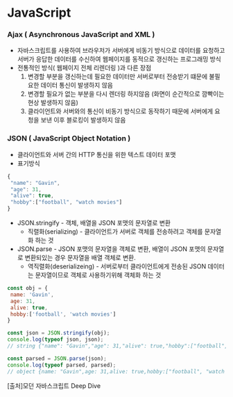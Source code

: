 # JavaScript

### Ajax ( Asynchronous JavaScript and XML )
 * 자바스크립트를 사용하여 브라우저가 서버에게 비동기 방식으로 데이터를 요청하고 서버가 응답한 데이터를 수신하여 웹페이지를 동적으로 갱신하는 프로그래밍 방식
 * 전통적인 방식( 웹페이지 전체 리렌더링 )과 다른 장점
   1. 변경할 부분을 갱신하는데 필요한 데이터만 서버로부터 전송받기 떄문에 불필요한 데이터 통신이 발생하지 않음
   2. 변경할 필요가 없는 부분을 다시 렌더링 하지않음 (화면이 순간적으로 깜빡이는 현상 발생하지 않음)
   3. 클라이언트와 서버와의 통신이 비동기 방식으로 동작하기 때문에 서버에게 요청을 보낸 이후 블로킹이 발생하지 않음

### JSON ( JavaScript Object Notation )
 * 클라이언트와 서버 간의 HTTP 통신을 위한 텍스트 데이터 포맷
 * 표기방식
 ```javascript
 {
  "name": "Gavin",
  "age": 31,
  "alive": true,
  "hobby":["football", "watch movies"]
 }
 ```
 * JSON.stringify - 객체, 배열을 JSON 포맷의 문자열로 변환
   * 직렬화(serializing) - 클라이언트가 서버로 객체를 전송하려고 객체를 문자열화 하는 것
 * JSON.parse - JSON 포맷의 문자열을 객체로 변환, 배열이 JSON 포맷의 문자열로 변환되있는 경우 문자열을 배열 객체로 변환.
   * 역직렬화(deserializeing) - 서버로부터 클라이언트에게 전송된 JSON 데이터는 문자열이므로 객체로 사용하기위해 객체화 하는 것
 ```javascript
 const obj = {
  name: 'Gavin',
  age: 31,
  alive: true,
  hobby:['football', 'watch movies']
 }
 
 const json = JSON.stringify(obj);
 console.log(typeof json, json);
 // string {"name": "Gavin","age": 31,"alive": true,"hobby":["football", "watch movies"]} 
 
 const parsed = JSON.parse(json);
 console.log(typeof parsed, parsed);
 // object {name: "Gavin",age: 31,alive: true,hobby:["football", "watch movies"]}
 ```
 
 
 
 

[출처]모던 자바스크립트 Deep Dive
